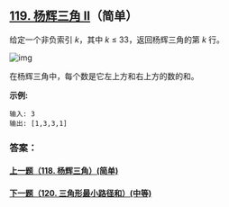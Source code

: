 ## [119. 杨辉三角 II](https://leetcode-cn.com/problems/pascals-triangle-ii/)（简单）

给定一个非负索引 *k*，其中 *k* ≤ 33，返回杨辉三角的第 *k* 行。

![img](https://upload.wikimedia.org/wikipedia/commons/0/0d/PascalTriangleAnimated2.gif)

在杨辉三角中，每个数是它左上方和右上方的数的和。

**示例:**

```
输入: 3
输出: [1,3,3,1]
```



### 答案：



#### [上一题（118. 杨辉三角）(简单)](https://github.com/sdwwld/leetCode/blob/master/src/main/java/com/wld/java/leetcode/leetCode0118.md)

#### [下一题（120. 三角形最小路径和）(中等)](https://github.com/sdwwld/leetCode/blob/master/src/main/java/com/wld/java/leetcode/leetCode0120.md)